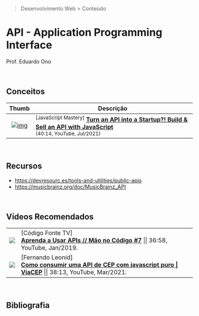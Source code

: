 > Desenvolvimento Web > Conteúdo

# API - Application Programming Interface

Prof. Eduardo Ono

<br>

## Conceitos

| Thumb | Descrição |
| :-: | --- |
| [![img](https://img.youtube.com/vi/be9sHQ7xqo0/default.jpg)](https://www.youtube.com/watch?v=be9sHQ7xqo0) | <sup>[JavaScript Mastery]</sup> [__Turn an API into a Startup?! Build & Sell an API with JavaScript__](https://www.youtube.com/watch?v=be9sHQ7xqo0) <br> <sub>(40:14, YouTube, Jul/2021)</sub>

<br>

## Recursos

* https://devresourc.es/tools-and-utilities/public-apis
* https://musicbrainz.org/doc/MusicBrainz_API

<br>

## Vídeos Recomendados

|||
| :-: | :-- |
| [![](https://img.youtube.com/vi/lc0VOosnlAc/default.jpg)](https://www.youtube.com/watch?v=lc0VOosnlAc "Aprenda a Usar APIs // Mão no Código #7") | [Código Fonte TV] <br> [__Aprenda a Usar APIs // Mão no Código #7__](https://www.youtube.com/watch?v=lc0VOosnlAc) \|\| 36:58, YouTube, Jan/2019.
| [![](https://img.youtube.com/vi/imk6Y0viabg/default.jpg)](https://www.youtube.com/watch?v=imk6Y0viabg "Como consumir uma API de CEP com javascript puro \| ViaCEP") | [Fernando Leonid] <br> [__Como consumir uma API de CEP com javascript puro \| ViaCEP__](https://www.youtube.com/watch?v=imk6Y0viabg) \|\| 38:13, YouTube, Mar/2021.

<br>

## Bibliografia

<br>
